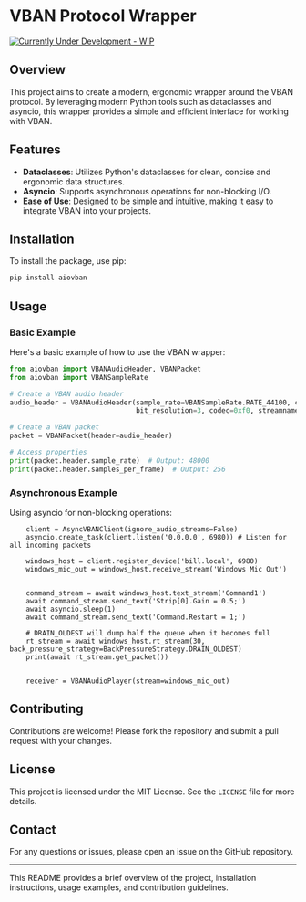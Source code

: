 # VBAN Protocol Wrapper

[![Currently Under Development - WIP](https://img.shields.io/badge/Currently_Under_Development-WIP-yellow)](https://)

## Overview

This project aims to create a modern, ergonomic wrapper around the VBAN protocol. By leveraging modern Python tools such as dataclasses and asyncio, this wrapper provides a simple and efficient interface for working with VBAN.

## Features

- **Dataclasses**: Utilizes Python's dataclasses for clean, concise and ergonomic data structures.
- **Asyncio**: Supports asynchronous operations for non-blocking I/O.
- **Ease of Use**: Designed to be simple and intuitive, making it easy to integrate VBAN into your projects.

## Installation

To install the package, use pip:

```sh
pip install aiovban
```

## Usage

### Basic Example

Here's a basic example of how to use the VBAN wrapper:

```python
from aiovban import VBANAudioHeader, VBANPacket
from aiovban import VBANSampleRate

# Create a VBAN audio header
audio_header = VBANAudioHeader(sample_rate=VBANSampleRate.RATE_44100, channels=17, samples_per_frame=3,
                               bit_resolution=3, codec=0xf0, streamname="Channel1")

# Create a VBAN packet
packet = VBANPacket(header=audio_header)

# Access properties
print(packet.header.sample_rate)  # Output: 48000
print(packet.header.samples_per_frame)  # Output: 256
```

### Asynchronous Example

Using asyncio for non-blocking operations:

```
    client = AsyncVBANClient(ignore_audio_streams=False)
    asyncio.create_task(client.listen('0.0.0.0', 6980)) # Listen for all incoming packets

    windows_host = client.register_device('bill.local', 6980)
    windows_mic_out = windows_host.receive_stream('Windows Mic Out')


    command_stream = await windows_host.text_stream('Command1')
    await command_stream.send_text('Strip[0].Gain = 0.5;')
    await asyncio.sleep(1)
    await command_stream.send_text('Command.Restart = 1;')

    # DRAIN_OLDEST will dump half the queue when it becomes full
    rt_stream = await windows_host.rt_stream(30, back_pressure_strategy=BackPressureStrategy.DRAIN_OLDEST)
    print(await rt_stream.get_packet())


    receiver = VBANAudioPlayer(stream=windows_mic_out)
```

## Contributing

Contributions are welcome! Please fork the repository and submit a pull request with your changes.

## License

This project is licensed under the MIT License. See the `LICENSE` file for more details.

## Contact

For any questions or issues, please open an issue on the GitHub repository.

---

This README provides a brief overview of the project, installation instructions, usage examples, and contribution guidelines.
